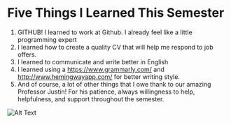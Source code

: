 # Five Things I Learned This Semester

1. GITHUB! I learned to work at Github. I already feel like a little programming expert
2. I learned how to create a quality CV that will help me respond to job offers.
3. I learned to communicate and write better in English
4. I learned using a https://www.grammarly.com/ and http://www.hemingwayapp.com/ for better writing style. 
5. And of course, a lot of other things that I owe thank to our amazing Professor Justin! 
For his patience, always willingness to help, helpfulness, and support throughout the semester. 

![Alt Text](https://media.giphy.com/media/41Nk4kn1ynXtiJysww/giphy.gif)
